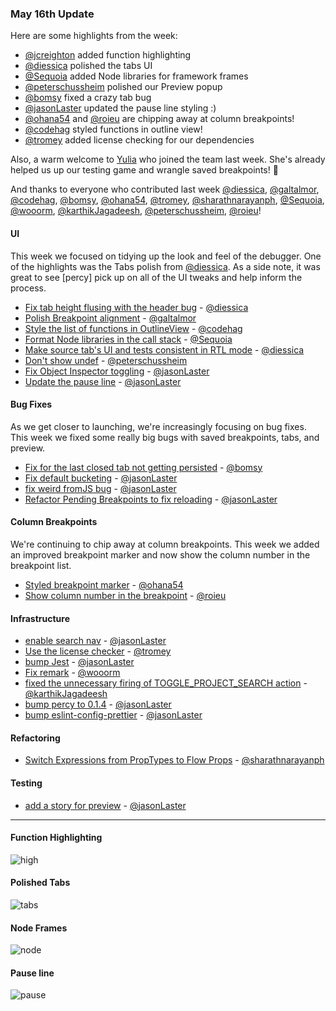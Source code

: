 ### May 16th  Update

Here are some highlights from the week:

* [@jcreighton] added function highlighting
* [@diessica] polished the tabs UI
* [@Sequoia] added Node libraries for framework frames
* [@peterschussheim] polished our Preview popup
* [@bomsy] fixed a crazy tab bug
* [@jasonLaster] updated the pause line styling :)
* [@ohana54] and [@roieu] are chipping away at column breakpoints!
* [@codehag] styled functions in outline view!
* [@tromey] added license checking for our dependencies

Also, a warm welcome to [Yulia][@codehag] who joined the team last week.
She's already helped us up our testing game and wrangle saved breakpoints!  :wave:

And thanks to everyone who contributed last week [@diessica], [@galtalmor], [@codehag], [@bomsy], [@ohana54],
[@tromey], [@sharathnarayanph], [@Sequoia], [@wooorm], [@karthikJagadeesh], [@peterschussheim], [@roieu]!


#### UI

This week we focused on tidying up the look and feel of the debugger.
One of the highlights was the Tabs polish from [@diessica]. As a side note, it was great to see [percy] pick up on all of the UI tweaks and help inform the process.

* [Fix tab height flusing with the header bug][pr-0] - [@diessica]
* [Polish Breakpoint alignment][pr-4] - [@galtalmor]
* [Style the list of functions in OutlineView][pr-5] - [@codehag]
* [Format Node libraries in the call stack][pr-12] - [@Sequoia]
* [Make source tab's UI and tests consistent in RTL mode][pr-14] - [@diessica]
* [Don't show undef][pr-17] - [@peterschussheim]
* [Fix Object Inspector toggling][pr-22] - [@jasonLaster]
* [Update the pause line][pr-26] - [@jasonLaster]

#### Bug Fixes

As we get closer to launching, we're increasingly focusing on bug fixes. This week we fixed some really big bugs with saved breakpoints, tabs, and preview.

* [Fix for the last closed tab not getting persisted][pr-6] - [@bomsy]
* [Fix default bucketing][pr-19] - [@jasonLaster]
* [fix weird fromJS bug][pr-20] - [@jasonLaster]
* [Refactor Pending Breakpoints to fix reloading][pr-21] - [@jasonLaster]

#### Column Breakpoints

We're continuing to chip away at column breakpoints. This week we added an
improved breakpoint marker and now show the column number in the breakpoint list.

* [Styled breakpoint marker][pr-8] - [@ohana54]
* [Show column number in the breakpoint][pr-18] - [@roieu]

#### Infrastructure

* [enable search nav][pr-2] - [@jasonLaster]
* [Use the license checker][pr-9] - [@tromey]
* [bump Jest][pr-13] - [@jasonLaster]
* [Fix remark][pr-15] - [@wooorm]
* [fixed the unnecessary firing of TOGGLE_PROJECT_SEARCH action][pr-16] - [@karthikJagadeesh]
* [bump percy to 0.1.4][pr-23] - [@jasonLaster]
* [bump eslint-config-prettier][pr-24] - [@jasonLaster]


#### Refactoring

* [Switch Expressions from PropTypes to Flow Props][pr-10] - [@sharathnarayanph]


#### Testing

* [add a story for preview][pr-11] - [@jasonLaster]

---

#### Function Highlighting

![high]


#### Polished Tabs

![tabs]

#### Node Frames

![node]

#### Pause line

![pause]

[pause]:https://camo.githubusercontent.com/92cb527aa857f7839c088cb9bf96c42fcca04571/687474703a2f2f672e7265636f726469742e636f2f37716a7579594a694c752e676966
[high]:https://cloud.githubusercontent.com/assets/5232812/26038199/aed62a5e-38d0-11e7-8941-0a1db931b2c3.gif
[tabs]:https://cloud.githubusercontent.com/assets/5303585/25777111/8f275250-32a9-11e7-931c-89b438eabae9.png
[node]:https://cloud.githubusercontent.com/assets/317498/26003249/27b05d28-3700-11e7-8bc1-c678f05c55e0.png

[pr-0]:https://github.com/devtools-html/debugger.html/pull/2835
[pr-1]:https://github.com/devtools-html/debugger.html/pull/2855
[pr-2]:https://github.com/devtools-html/debugger.html/pull/2851
[pr-3]:https://github.com/devtools-html/debugger.html/pull/2856
[pr-4]:https://github.com/devtools-html/debugger.html/pull/2866
[pr-5]:https://github.com/devtools-html/debugger.html/pull/2854
[pr-6]:https://github.com/devtools-html/debugger.html/pull/2721
[pr-7]:https://github.com/devtools-html/debugger.html/pull/2860
[pr-8]:https://github.com/devtools-html/debugger.html/pull/2867
[pr-9]:https://github.com/devtools-html/debugger.html/pull/2862
[pr-10]:https://github.com/devtools-html/debugger.html/pull/2876
[pr-11]:https://github.com/devtools-html/debugger.html/pull/2869
[pr-12]:https://github.com/devtools-html/debugger.html/pull/2868
[pr-13]:https://github.com/devtools-html/debugger.html/pull/2879
[pr-14]:https://github.com/devtools-html/debugger.html/pull/2870
[pr-15]:https://github.com/devtools-html/debugger.html/pull/2880
[pr-16]:https://github.com/devtools-html/debugger.html/pull/2882
[pr-17]:https://github.com/devtools-html/debugger.html/pull/2829
[pr-18]:https://github.com/devtools-html/debugger.html/pull/2865
[pr-19]:https://github.com/devtools-html/debugger.html/pull/2897
[pr-20]:https://github.com/devtools-html/debugger.html/pull/2892
[pr-21]:https://github.com/devtools-html/debugger.html/pull/2877
[pr-22]:https://github.com/devtools-html/debugger.html/pull/2890
[pr-23]:https://github.com/devtools-html/debugger.html/pull/2893
[pr-24]:https://github.com/devtools-html/debugger.html/pull/2888
[pr-25]:https://github.com/devtools-html/debugger.html/pull/2717
[pr-26]:https://github.com/devtools-html/debugger.html/pull/2906

[@diessica]:http://github.com/diessica
[@jasonLaster]:http://github.com/jasonLaster
[@galtalmor]:http://github.com/galtalmor
[@codehag]:http://github.com/codehag
[@bomsy]:http://github.com/bomsy
[@ohana54]:http://github.com/ohana54
[@tromey]:http://github.com/tromey
[@sharathnarayanph]:http://github.com/sharathnarayanph
[@Sequoia]:http://github.com/Sequoia
[@wooorm]:http://github.com/wooorm
[@karthikJagadeesh]:http://github.com/karthikJagadeesh
[@peterschussheim]:http://github.com/peterschussheim
[@roieu]:http://github.com/roieu
[@jcreighton]:https://github.com/jcreighton
